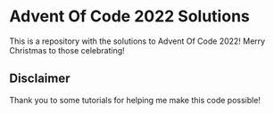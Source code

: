 # Advent Of Code 2022 Solutions
This is a repository with the solutions to Advent Of Code 2022! Merry Christmas to those celebrating!

## Disclaimer

Thank you to some tutorials for helping me make this code possible!
